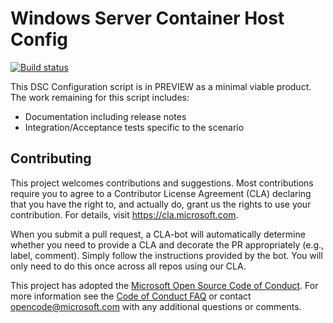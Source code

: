 # Windows Server Container Host Config

[![Build status](https://ci.appveyor.com/api/projects/status/2179d3q3c1rw6vlu/branch/master?svg=true)](https://ci.appveyor.com/project/PowerShell/windowsservercontainerhostconfig/branch/master)

This DSC Configuration script is in PREVIEW
as a minimal viable product.
The work remaining for this script includes:

- Documentation including release notes
- Integration/Acceptance tests specific to the scenario

## Contributing

This project welcomes contributions and suggestions.  Most contributions require you to agree to a
Contributor License Agreement (CLA) declaring that you have the right to, and actually do, grant us
the rights to use your contribution. For details, visit https://cla.microsoft.com.

When you submit a pull request, a CLA-bot will automatically determine whether you need to provide
a CLA and decorate the PR appropriately (e.g., label, comment). Simply follow the instructions
provided by the bot. You will only need to do this once across all repos using our CLA.

This project has adopted the [Microsoft Open Source Code of Conduct](https://opensource.microsoft.com/codeofconduct/).
For more information see the [Code of Conduct FAQ](https://opensource.microsoft.com/codeofconduct/faq/) or
contact [opencode@microsoft.com](mailto:opencode@microsoft.com) with any additional questions or comments.

